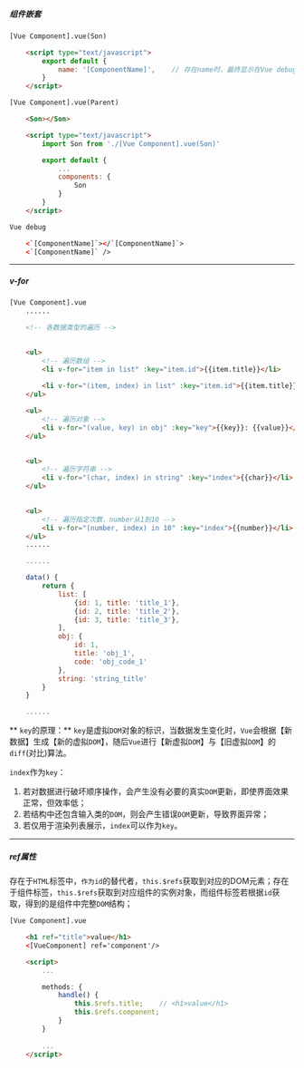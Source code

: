 ##### 组件嵌套
```html
[Vue Component].vue(Son)

	<script type="text/javascript">
		export default {
			name: '[ComponentName]',    // 存在name时，最终显示在Vue debug开发者工具中显示的标签就是定义的name，否则使用Parent中注册Son组件的名字
		}
	</script>
```

```html
[Vue Component].vue(Parent)

	<Son></Son>

	<script type="text/javascript">
		import Son from './[Vue Component].vue(Son)'	

		export default {
			...
			components: {
				Son
			}
		}
	</script>
```

```html
Vue debug

	<`[ComponentName]`></`[ComponentName]`>
	<`[ComponentName]` />

```

---
##### v-for
```html
[Vue Component].vue
	......

	<!-- 各数据类型的遍历 -->

	
	<ul>
		<!-- 遍历数组 -->
		<li v-for="item in list" :key="item.id">{{item.title}}</li>
	
		<li v-for="(item, index) in list" :key="item.id">{{item.title}}</li>
	</ul>

	<ul>
		<!-- 遍历对象 -->
		<li v-for="(value, key) in obj" :key="key">{{key}}: {{value}}</li>
	</ul>

	
	<ul>
		<!-- 遍历字符串 -->
		<li v-for="(char, index) in string" :key="index">{{char}}</li>
	</ul>

	
	<ul>
		<!-- 遍历指定次数，number从1到10 -->
		<li v-for="(number, index) in 10" :key="index">{{number}}</li>
	</ul>
	......
```

```js
	......

	data() {
		return {
			list: [
				{id: 1, title: 'title_1'},
				{id: 2, title: 'title_2'},
				{id: 3, title: 'title_3'},
			],
			obj: {
				id: 1,
				title: 'obj_1',
				code: 'obj_code_1'
			},
			string: 'string_title'
		}
	}

	......
```

** `key`的原理：**
`key`是虚拟`DOM`对象的标识，当数据发生变化时，`Vue`会根据【新数据】生成【新的虚拟`DOM`】，随后`Vue`进行【新虚拟`DOM`】与【旧虚拟`DOM`】的`diff`(对比)算法。

`index`作为`key`：
1. 若对数据进行破坏顺序操作，会产生没有必要的真实`DOM`更新，即使界面效果正常，但效率低；
2. 若结构中还包含输入类的`DOM`，则会产生错误`DOM`更新，导致界面异常；
3. 若仅用于渲染列表展示，`index`可以作为`key`。

---

##### ref属性
存在于`HTML`标签中，`作为id`的替代者，`this.$refs`获取到对应的DOM元素；存在于组件标签，`this.$refs`获取到对应组件的实例对象，而组件标签若根据`id`获取，得到的是组件中完整`DOM`结构；

```html
[Vue Component].vue

	<h1 ref="title">value</h1>
	<[VueComponent] ref='component'/>

	<script>
		...

		methods: {
			handle() {
				this.$refs.title;    // <h1>value</h1>
				this.$refs.component;
			}
		}
		
		...
	</script>
```

